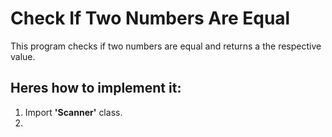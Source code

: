 # Check If Two Numbers Are Equal
This program checks if two numbers are equal and returns a the respective value.

## Heres how to implement it:
1. Import **'Scanner'** class.
2. 
